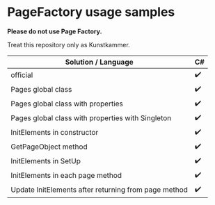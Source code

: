 # PageFactory usage samples

**Please do not use Page Factory.**

Treat this repository only as Kunstkammer.



| Solution / Language                                  | C#                 |
| ---------------------------------------------------- | ------------------ |
| official                                             | :heavy_check_mark: |
| Pages global class                                   | :heavy_check_mark: |
| Pages global class with properties                   | :heavy_check_mark: |
| Pages global class with properties with Singleton    | :heavy_check_mark: |
| InitElements in constructor                          | :heavy_check_mark: |
| GetPageObject method                                 | :heavy_check_mark: |
| InitElements in SetUp                                | :heavy_check_mark: |
| InitElements in each page method                     | :heavy_check_mark: |
| Update InitElements after returning from page method | :heavy_check_mark: |

